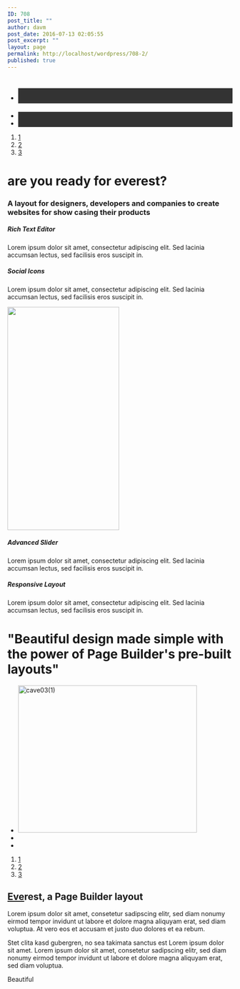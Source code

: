 ```yaml
---
ID: 708
post_title: ""
author: davm
post_date: 2016-07-13 02:05:55
post_excerpt: ""
layout: page
permalink: http://localhost/wordpress/708-2/
published: true
---
```

<ul class="sow-slider-images" data-settings="{&quot;pagination&quot;:true,&quot;speed&quot;:800,&quot;timeout&quot;:8000,&quot;swipe&quot;:true}">		<li class="sow-slider-image  sow-slider-image-cover" style="background-color: #333333;background-image: url(http://localhost/wordpress/wp-content/uploads/2016/07/cave01.jpg)">
<h1>&nbsp;</h1>			
</li>
<li class="sow-slider-image  sow-slider-image-cover" style="background-color: #333333;background-image: url(http://layouts.siteorigin.com/wp-content/uploads/2015/09/trekking-299000_1920.jpg#1920x1285)">
</li>
<li class="sow-slider-image" style="background-color: #333333">
</li>
</ul>				<ol class="sow-slider-pagination">
<li><a href="#" data-goto="0">1</a></li>
<li><a href="#" data-goto="1">2</a></li>
<li><a href="#" data-goto="2">3</a></li>
</ol>
<a href="#" data-goto="next" data-action="next">
<em class="sow-sld-icon-thin-right"></em>
</a>
<a href="#" data-goto="previous" data-action="prev">
<em class="sow-sld-icon-thin-left"></em>
</a>
<h1>are you ready for everest?</h1>
<h3>A layout for designers, developers and companies to create websites for show casing their products</h3>
<span class="sow-icon-elegantline" data-sow-icon="" style="font-size: 48px; color: #000000"></span>			
<h5>
Rich Text Editor											</h5>
<p>Lorem ipsum dolor sit amet, consectetur adipiscing elit. Sed lacinia accumsan lectus, sed facilisis eros suscipit in. </p>
<span class="sow-icon-elegantline" data-sow-icon="" style="font-size: 48px; color: #000000"></span>			
<h5>
Social Icons											</h5>
<p>Lorem ipsum dolor sit amet, consectetur adipiscing elit. Sed lacinia accumsan lectus, sed facilisis eros suscipit in. </p>
<img src="http://layouts.siteorigin.com/wp-content/uploads/2015/10/Everest-Iphone.png#250x500" srcset="" class="so-widget-image" height="500" width="250">
<span class="sow-icon-elegantline" data-sow-icon="" style="font-size: 48px; color: #000000"></span>			
<h5>
Advanced Slider											</h5>
<p>Lorem ipsum dolor sit amet, consectetur adipiscing elit. Sed lacinia accumsan lectus, sed facilisis eros suscipit in. </p>
<span class="sow-icon-elegantline" data-sow-icon="" style="font-size: 48px; color: #000000"></span>			
<h5>
Responsive Layout											</h5>
<p>Lorem ipsum dolor sit amet, consectetur adipiscing elit. Sed lacinia accumsan lectus, sed facilisis eros suscipit in. </p>
<h1>"Beautiful design made simple with the power of Page Builder's pre-built layouts"</h1>
<ul class="sow-slider-images" data-settings="{&quot;pagination&quot;:true,&quot;speed&quot;:800,&quot;timeout&quot;:8000,&quot;swipe&quot;:true}">		<li class="sow-slider-image  sow-slider-image-cover" style="background-image: url(http://localhost/wordpress/wp-content/uploads/2016/07/cave031.jpg)">
<img src="http://localhost/wordpress/wp-content/uploads/2016/07/cave031.jpg" class="attachment-full size-full" alt="cave03(1)" srcset="http://localhost/wordpress/wp-content/uploads/2016/07/cave031.jpg 400w, http://localhost/wordpress/wp-content/uploads/2016/07/cave031-300x248.jpg 300w, http://localhost/wordpress/wp-content/uploads/2016/07/cave031-230x190.jpg 230w, http://localhost/wordpress/wp-content/uploads/2016/07/cave031-350x289.jpg 350w" sizes="(max-width: 400px) 100vw, 400px" height="330" width="400">		</li>
<li class="sow-slider-image" style="">
</li>
<li class="sow-slider-image" style="">
</li>
</ul>				<ol class="sow-slider-pagination">
<li><a href="#" data-goto="0">1</a></li>
<li><a href="#" data-goto="1">2</a></li>
<li><a href="#" data-goto="2">3</a></li>
</ol>
<a href="#" data-goto="next" data-action="next">
<em class="sow-sld-icon-thin-right"></em>
</a>
<a href="#" data-goto="previous" data-action="prev">
<em class="sow-sld-icon-thin-left"></em>
</a>
<h2 class="section-title"><span style="text-decoration: underline;">Eve</span>rest, a Page Builder layout&nbsp;</h2>
Lorem ipsum dolor sit amet, consetetur sadipscing elitr, sed diam nonumy eirmod tempor invidunt ut labore et dolore magna aliquyam erat, sed diam voluptua. At vero eos et accusam et justo duo dolores et ea rebum.<p></p>
<p>Stet clita kasd gubergren, no sea takimata sanctus est Lorem ipsum dolor sit amet. Lorem ipsum dolor sit amet, consetetur sadipscing elitr, sed diam nonumy eirmod tempor invidunt ut labore et dolore magna aliquyam erat, sed diam voluptua.</p>
<a class="ow-button-hover">
<span>
Beautiful		</span>
</a>
&nbsp;
